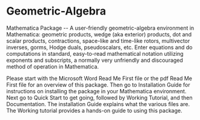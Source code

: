 # Geometric-Algebra
Mathematica Package -- A user-friendly geometric-algebra environment in Mathematica: geometric products, wedge (aka exterior) products, dot and scalar products, contractions, space-like and time-like rotors, multivector inverses, gorms, Hodge duals, pseudoscalars, etc. Enter equations and do computations in standard, easy-to-read mathematical notation utilizing exponents and subscripts, a normally very unfriendly and discouraged method of operation in Mathematica.

Please start with the Microsoft Word Read Me First file or the pdf Read Me First file for an overview of this package.
Then go to Installation Guide for instructions on installing the package in your Mathematica environment.
Next go to Quick Start to get going,
followed by Working Tutorial, and then Documentation.
The installation Guide explains what the various files are. The Working tutorial provides a hands-on guide to using this package.
